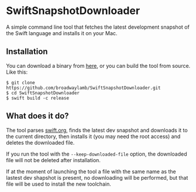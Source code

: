 # SwiftSnapshotDownloader
A simple command line tool that fetches the latest development snapshot of the Swift language and installs it on your Mac.

## Installation
You can download a binary from [here](https://github.com/broadwaylamb/SwiftSnapshotDownloader/releases), or you can build the tool
from source. Like this:
```
$ git clone https://github.com/broadwaylamb/SwiftSnapshotDownloader.git
$ cd SwiftSnapshotDownloader
$ swift build -c release
```

## What does it do?
The tool parses [swift.org](https://swift.org), finds the latest dev snapshot and downloads it to the current directory, then installs it (you may need the root access) and deletes the downloaded file.

If you run the tool with the `--keep-downloaded-file` option, the downloaded file will not be deleted after installation.

If at the moment of launching the tool a file with the same name as the lastest dev shapshot is present, no downloading will be performed, but that file will be used to install the new toolchain.

